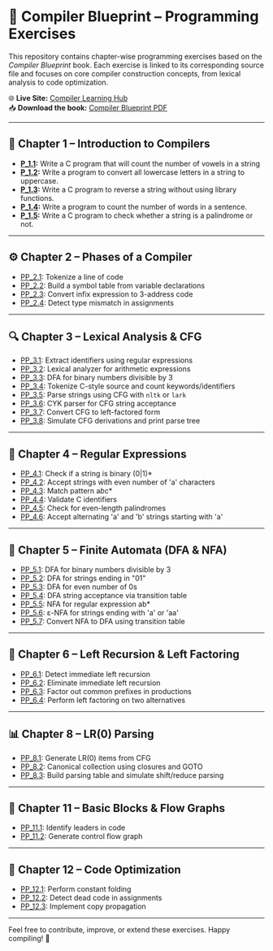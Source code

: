# 📘 Compiler Blueprint – Programming Exercises

This repository contains chapter-wise programming exercises based on the *Compiler Blueprint* book. Each exercise is linked to its corresponding source file and focuses on core compiler construction concepts, from lexical analysis to code optimization.

🌐 **Live Site:** [Compiler Learning Hub](https://compiler-learninghub.onrender.com)  
📥 **Download the book:** [Compiler Blueprint PDF](https://drive.google.com/file/d/1TRMY7GE4qbrQnGHrVyXrGyO641CmaTYF/view?usp=drive_link)

---

## 🧩 Chapter 1 – Introduction to Compilers

- **[P_1.1](p_1.1.c):** Write a C program that will count the number of vowels in a string  
- **[P_1.2](p_1.2.c):** Write a program to convert all lowercase letters in a string to uppercase.  
- **[P_1.3](p_1.3.c):** Write a C program to reverse a string without using library functions.  
- **[P_1.4](p_1.4.c):** Write a program to count the number of words in a sentence.  
- **[P_1.5](p_1.5.c):** Write a C program to check whether a string is a palindrome or not.

---

## ⚙️ Chapter 2 – Phases of a Compiler

- [PP_2.1](p_2.1.c): Tokenize a line of code  
- [PP_2.2](p_2.2.c): Build a symbol table from variable declarations  
- [PP_2.3](p_2.3.c): Convert infix expression to 3-address code  
- [PP_2.4](p_2.4.c): Detect type mismatch in assignments  

---

## 🔍 Chapter 3 – Lexical Analysis & CFG

- [PP_3.1](p_3.1.py): Extract identifiers using regular expressions  
- [PP_3.2](p_3.2.py): Lexical analyzer for arithmetic expressions  
- [PP_3.3](p_3.3.py): DFA for binary numbers divisible by 3  
- [PP_3.4](p_3.4.c): Tokenize C-style source and count keywords/identifiers  
- [PP_3.5](p_3.5.py): Parse strings using CFG with `nltk` or `lark`  
- [PP_3.6](p_3.6.py): CYK parser for CFG string acceptance  
- [PP_3.7](p_3.7.py): Convert CFG to left-factored form  
- [PP_3.8](p_3.8.py): Simulate CFG derivations and print parse tree  

---

## 🔡 Chapter 4 – Regular Expressions

- [PP_4.1](p_4.1.c): Check if a string is binary (0|1)*  
- [PP_4.2](p_4.2.c): Accept strings with even number of 'a' characters  
- [PP_4.3](p_4.3.c): Match pattern a*b*c*  
- [PP_4.4](p_4.4.c): Validate C identifiers  
- [PP_4.5](p_4.5.c): Check for even-length palindromes  
- [PP_4.6](p_4.6.c): Accept alternating 'a' and 'b' strings starting with 'a'  

---

## 🔁 Chapter 5 – Finite Automata (DFA & NFA)

- [PP_5.1](p_5.1.cpp): DFA for binary numbers divisible by 3  
- [PP_5.2](p_5.2.cpp): DFA for strings ending in "01"  
- [PP_5.3](p_5.3.cpp): DFA for even number of 0s  
- [PP_5.4](p_5.4.cpp): DFA string acceptance via transition table  
- [PP_5.5](p_5.5.cpp): NFA for regular expression ab*  
- [PP_5.6](p_5.6.cpp): ε-NFA for strings ending with 'a' or 'aa'  
- [PP_5.7](p_5.7.cpp): Convert NFA to DFA using transition table  

---

## 🧮 Chapter 6 – Left Recursion & Left Factoring

- [PP_6.1](p_6.1.c): Detect immediate left recursion  
- [PP_6.2](p_6.2.c): Eliminate immediate left recursion  
- [PP_6.3](p_6.3.c): Factor out common prefixes in productions  
- [PP_6.4](p_6.4.c): Perform left factoring on two alternatives  

---

## 📊 Chapter 8 – LR(0) Parsing

- [PP_8.1](p_8.1.cpp): Generate LR(0) items from CFG  
- [PP_8.2](p_8.2.cpp): Canonical collection using closures and GOTO  
- [PP_8.3](p_8.3.cpp): Build parsing table and simulate shift/reduce parsing  

---

## 🔁 Chapter 11 – Basic Blocks & Flow Graphs

- [PP_11.1](p_11.1.cpp): Identify leaders in code  
- [PP_11.2](p_11.2.cpp): Generate control flow graph  

---

## 🧠 Chapter 12 – Code Optimization

- [PP_12.1](p_12.1.cpp): Perform constant folding  
- [PP_12.2](p_12.2.cpp): Detect dead code in assignments  
- [PP_12.3](p_12.3.cpp): Implement copy propagation  

---

Feel free to contribute, improve, or extend these exercises. Happy compiling! 🚀
